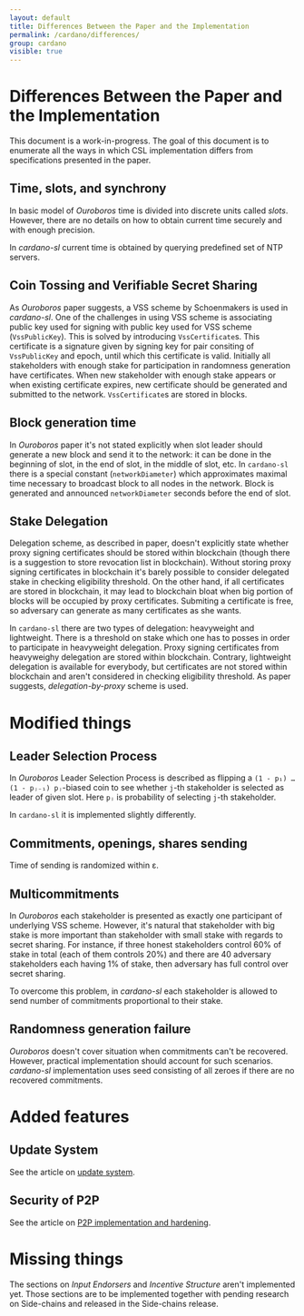 ```yaml
---
layout: default
title: Differences Between the Paper and the Implementation
permalink: /cardano/differences/
group: cardano
visible: true
---
```


[//]: # (Not reviewed at all)

# Differences Between the Paper and the Implementation

This document is a work-in-progress. The goal of this document is to
enumerate all the ways in which CSL implementation differs from
specifications presented in the paper.

## Time, slots, and synchrony

In basic model of *Ouroboros* time is divided into discrete units
called *slots*. However, there are no details on how to obtain current
time securely and with enough precision.

In *cardano-sl* current time is obtained by querying predefined set of
NTP servers.

## Coin Tossing and Verifiable Secret Sharing

As *Ouroboros* paper suggests, a VSS scheme by Schoenmakers is used in
*cardano-sl*. One of the challenges in using VSS scheme is associating
public key used for signing with public key used for VSS scheme
(`VssPublicKey`). This is solved by introducing
`VssCertificate`s. This certificate is a signature given by signing
key for pair consiting of `VssPublicKey` and epoch, until which this
certificate is valid. Initially all stakeholders with enough stake
for participation in randomness generation have certificates. When new
stakeholder with enough stake appears or when existing certificate
expires, new certificate should be generated and submitted to the
network. `VssCertificate`s are stored in blocks. 

## Block generation time

In *Ouroboros* paper it's not stated explicitly when slot leader
should generate a new block and send it to the network: it can be done
in the beginning of slot, in the end of slot, in the middle of slot,
etc. In `cardano-sl` there is a special constant (`networkDiameter`)
which approximates maximal time necessary to broadcast block to all
nodes in the network. Block is generated and announced
`networkDiameter` seconds before the end of slot.

## Stake Delegation

Delegation scheme, as described in paper, doesn't explicitly state
whether proxy signing certificates should be stored within blockchain
(though there is a suggestion to store revocation list in
blockchain). Without storing proxy signing certificates in blockchain
it's barely possible to consider delegated stake in checking
eligibility threshold. On the other hand, if all certificates are
stored in blockchain, it may lead to blockchain bloat when big portion
of blocks will be occupied by proxy certificates. Submiting a
certificate is free, so adversary can generate as many certificates as
she wants.

In `cardano-sl` there are two types of delegation: heavyweight and
lightweight. There is a threshold on stake which one has to posses in
order to participate in heavyweight delegation. Proxy signing
certificates from heavyweighy delegation are stored within
blockchain. Contrary, lightweight delegation is available for
everybody, but certificates are not stored within blockchain and
aren't considered in checking eligibility threshold. As paper
suggests, *delegation-by-proxy* scheme is used.

# Modified things

## Leader Selection Process

In *Ouroboros* Leader Selection Process is described as flipping
a `(1 - p₁) … (1 - pⱼ₋₁) pⱼ`-biased coin to see whether `j`-th
stakeholder is selected as leader of given slot. Here `pⱼ` is
probability of selecting `j`-th stakeholder.

In `cardano-sl` it is implemented slightly differently.

## Commitments, openings, shares sending

Time of sending is randomized within ε.

## Multicommitments

In *Ouroboros* each stakeholder is presented as exactly one
participant of underlying VSS scheme. However, it's natural that
stakeholder with big stake is more important than stakeholder with
small stake with regards to secret sharing. For instance, if three
honest stakeholders control 60% of stake in total (each of them
controls 20%) and there are 40 adversary stakeholders each having 1%
of stake, then adversary has full control over secret sharing.

To overcome this problem, in *cardano-sl* each stakeholder is allowed
to send number of commitments proportional to their stake.

## Randomness generation failure

*Ouroboros* doesn't cover situation when commitments can't be
recovered. However, practical implementation should account for such
scenarios. *cardano-sl* implementation uses seed consisting of all
zeroes if there are no recovered commitments.

# Added features

## Update System

See the article on [update system](/cardano/update-mechanism/).

## Security of P2P

See the article on [P2P implementation and hardening](/protocols/p2p/).

# Missing things

The sections on _Input Endorsers_ and _Incentive Structure_ aren't
implemented yet. Those sections are to be implemented together with
pending research on Side-chains and released in the Side-chains release.
